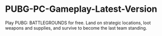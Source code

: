 # PUBG-PC-Gameplay-Latest-Version
Play PUBG: BATTLEGROUNDS for free. Land on strategic locations, loot weapons and supplies, and survive to become the last team standing.
